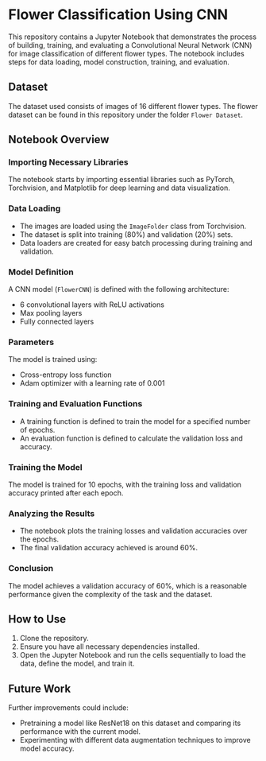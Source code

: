 # Flower Classification Using CNN

This repository contains a Jupyter Notebook that demonstrates the process of building, training, and evaluating a Convolutional Neural Network (CNN) for image classification of different flower types. The notebook includes steps for data loading, model construction, training, and evaluation.

## Dataset

The dataset used consists of images of 16 different flower types. The flower dataset can be found in this repository under the folder `Flower Dataset`.

## Notebook Overview

### Importing Necessary Libraries

The notebook starts by importing essential libraries such as PyTorch, Torchvision, and Matplotlib for deep learning and data visualization.

### Data Loading

- The images are loaded using the `ImageFolder` class from Torchvision.
- The dataset is split into training (80%) and validation (20%) sets.
- Data loaders are created for easy batch processing during training and validation.

### Model Definition

A CNN model (`FlowerCNN`) is defined with the following architecture:
- 6 convolutional layers with ReLU activations
- Max pooling layers
- Fully connected layers

### Parameters

The model is trained using:
- Cross-entropy loss function
- Adam optimizer with a learning rate of 0.001

### Training and Evaluation Functions

- A training function is defined to train the model for a specified number of epochs.
- An evaluation function is defined to calculate the validation loss and accuracy.

### Training the Model

The model is trained for 10 epochs, with the training loss and validation accuracy printed after each epoch.

### Analyzing the Results

- The notebook plots the training losses and validation accuracies over the epochs.
- The final validation accuracy achieved is around 60%.

### Conclusion

The model achieves a validation accuracy of 60%, which is a reasonable performance given the complexity of the task and the dataset.

## How to Use

1. Clone the repository.
2. Ensure you have all necessary dependencies installed.
3. Open the Jupyter Notebook and run the cells sequentially to load the data, define the model, and train it.

## Future Work

Further improvements could include:
- Pretraining a model like ResNet18 on this dataset and comparing its performance with the current model.
- Experimenting with different data augmentation techniques to improve model accuracy.

